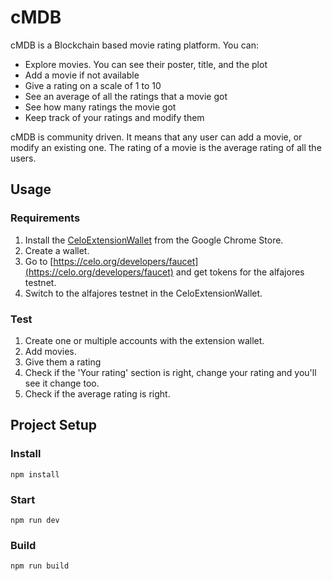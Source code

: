 # cMDB
cMDB is a Blockchain based movie rating platform. You can:
* Explore movies. You can see their poster, title, and the plot
* Add a movie if not available
* Give a rating on a scale of 1 to 10
* See an average of all the ratings that a movie got
* See how many ratings the movie got
* Keep track of your ratings and modify them

cMDB is community driven. It means that any user can add a movie, or modify an existing one. The rating of a movie is the average rating of all the users.

## Usage

### Requirements
1. Install the [CeloExtensionWallet](https://chrome.google.com/webstore/detail/celoextensionwallet/kkilomkmpmkbdnfelcpgckmpcaemjcdh?hl=en) from the Google Chrome Store.
2. Create a wallet.
3. Go to [https://celo.org/developers/faucet](https://celo.org/developers/faucet) and get tokens for the alfajores testnet.
4. Switch to the alfajores testnet in the CeloExtensionWallet.

### Test
1. Create one or multiple accounts with the extension wallet.
2. Add movies.
3. Give them a rating
4. Check if the 'Your rating' section is right, change your rating and you'll see it change too.
5. Check if the average rating is right.


## Project Setup

### Install
```
npm install
```

### Start
```
npm run dev
```

### Build
```
npm run build
